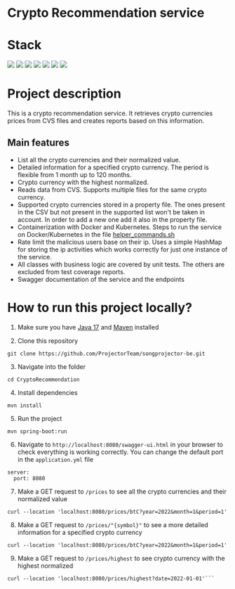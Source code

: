 # Crypto Recommendation service

# Stack

![](https://img.shields.io/badge/java_17-✓-blue.svg)
![](https://img.shields.io/badge/spring_boot-✓-blue.svg)
![](https://img.shields.io/badge/swagger_2-✓-blue.svg)
![](https://img.shields.io/badge/docker-✓-blue.svg)
![](https://img.shields.io/badge/kubernetes-✓-blue.svg)
![](https://img.shields.io/badge/junit-✓-blue.svg)
![](https://img.shields.io/badge/mockito-✓-blue.svg)

# Project description

This is a crypto recommendation service.
It retrieves crypto currencies prices from CVS files and creates reports based on this information.

Main features
-
- List all the crypto currencies and their normalized value.
- Detailed information for a specified crypto currency. The period is flexible from 1 month up to 120 months.
- Crypto currency with the highest normalized.
- Reads data from CVS. Supports multiple files for the same crypto currency.
- Supported crypto currencies stored in a property file. The ones present in the CSV but not present in the supported list won't be taken in account. In order to add a new one add it also in the property file. 
- Containerization with Docker and Kubernetes. Steps to run the service on Docker/Kubernetes in the file [helper_commands.sh](https://github.com/tudordre/CryptoRecommendation/blob/main/helper_commands.sh)
- Rate limit the malicious users base on their ip. Uses a simple HashMap for storing the ip activities which works correctly for just one instance of the service.
- All classes with business logic are covered by unit tests. The others are excluded from test coverage reports.
- Swagger documentation of the service and the endpoints

# How to run this project locally?

1. Make sure you have [Java 17](https://www.oracle.com/java/technologies/javase/jdk17-archive-downloads.html) and [Maven](https://maven.apache.org) installed

2. Clone this repository

```
git clone https://github.com/ProjectorTeam/songprojector-be.git
```

3. Navigate into the folder

```
cd CryptoRecommendation
```

4. Install dependencies

```
mvn install
```

5. Run the project

```
mvn spring-boot:run
```

6. Navigate to `http://localhost:8080/swagger-ui.html` in your browser to check everything is working correctly. You can change the default port in the `application.yml` file

```
server:
  port: 8080
```

7. Make a GET request to `/prices` to see all the crypto currencies and their normalized value

```
curl --location 'localhost:8080/prices/btC?year=2022&month=1&period=1'
```

8. Make a GET request to `/prices/"{symbol}"` to see a more detailed information for a specified crypto currency

```
curl --location 'localhost:8080/prices/btC?year=2022&month=1&period=1'
```

9. Make a GET request to `/prices/highest` to see crypto currency with the highest normalized

```
curl --location 'localhost:8080/prices/highest?date=2022-01-01'```
